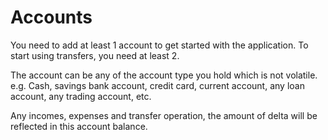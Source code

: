 # Accounts

You need to add at least 1 account to get started with the application. 
To start using transfers, you need at least 2.

The account can be any of the account type you hold which is not volatile.
e.g. Cash, savings bank account, credit card, current account, any loan account, any trading account, etc.

Any incomes, expenses and transfer operation, the amount of delta will be reflected in this account balance.
